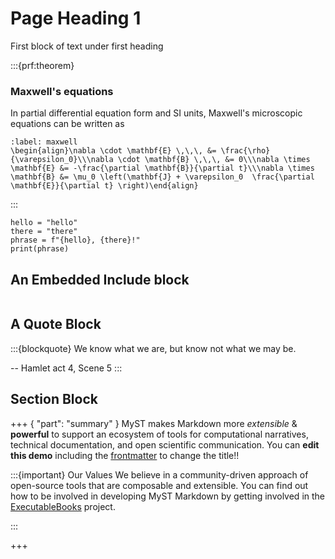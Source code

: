 # Page Heading 1

First block of text under first heading

:::{prf:theorem}
### Maxwell's equations

In partial differential equation form and SI units, Maxwell's microscopic equations can be written as

```{math}
:label: maxwell
\begin{align}\nabla \cdot \mathbf{E} \,\,\, &= \frac{\rho}{\varepsilon_0}\\\nabla \cdot \mathbf{B} \,\,\, &= 0\\\nabla \times \mathbf{E} &= -\frac{\partial \mathbf{B}}{\partial t}\\\nabla \times \mathbf{B} &= \mu_0 \left(\mathbf{J} + \varepsilon_0  \frac{\partial \mathbf{E}}{\partial t} \right)\end{align}
```
:::

```{code-cell} python
hello = "hello"
there = "there"
phrase = f"{hello}, {there}!"
print(phrase)

```

## An Embedded Include block

```{embed} #maxwell
```

## A Quote Block

:::{blockquote}
We know what we are, but know not what we may be.

-- Hamlet act 4, Scene 5
:::

## Section Block

+++ { "part": "summary" }
MyST makes Markdown more _extensible_ & **powerful** to support an
ecosystem of tools for computational narratives, technical documentation,
and open scientific communication. You can **edit this demo** including the [frontmatter](https://mystmd.org/guide/frontmatter) to change the title!!

:::{important} Our Values
We believe in a community-driven approach of open-source tools that are
composable and extensible. You can find out how to be involved in developing MyST Markdown by getting involved in the [ExecutableBooks](https://executablebooks.org/) project.

:::

+++

